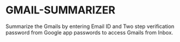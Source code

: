 # GMAIL-SUMMARIZER

Summarize the Gmails by entering Email ID and Two step verification password from Google app passwords to access Gmails from Inbox.
